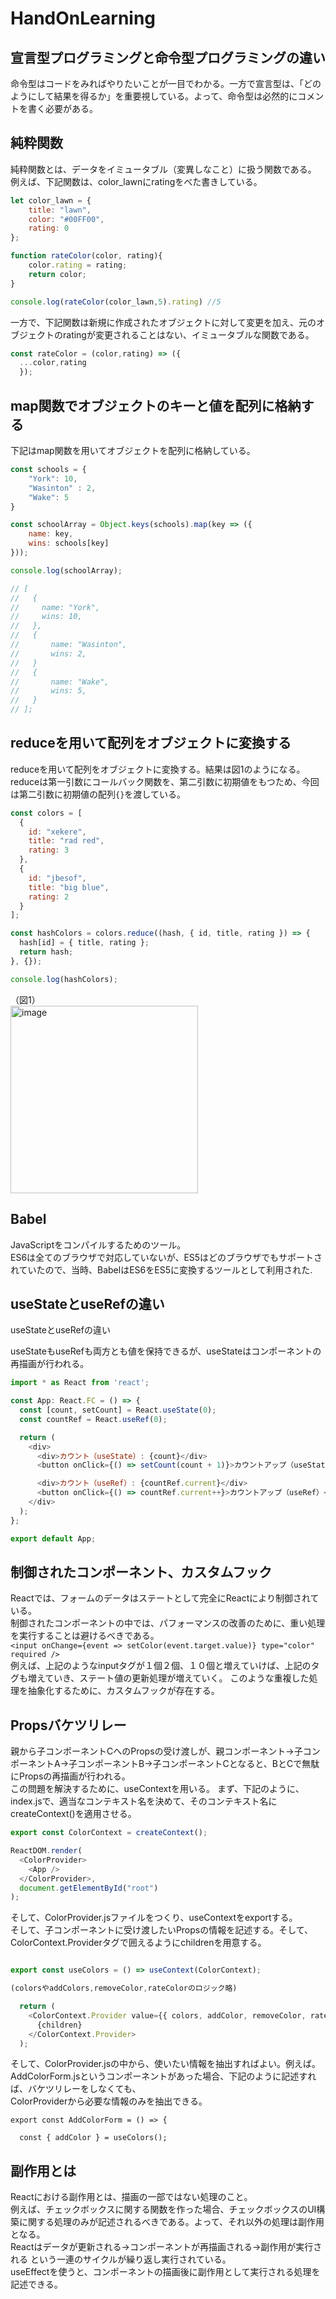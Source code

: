 # HandOnLearning

## 宣言型プログラミングと命令型プログラミングの違い
命令型はコードをみればやりたいことが一目でわかる。一方で宣言型は、「どのようにして結果を得るか」を重要視している。よって、命令型は必然的にコメントを書く必要がある。  

## 純粋関数
純粋関数とは、データをイミュータブル（変異しなこと）に扱う関数である。  
例えば、下記関数は、color_lawnにratingをべた書きしている。

```javascript
let color_lawn = {
    title: "lawn",
    color: "#00FF00",
    rating: 0
};

function rateColor(color, rating){
    color.rating = rating;
    return color;
}

console.log(rateColor(color_lawn,5).rating) //5
```

一方で、下記関数は新規に作成されたオブジェクトに対して変更を加え、元のオブジェクトのratingが変更されることはない、イミュータブルな関数である。
```javascript
const rateColor = (color,rating) => ({
  ...color,rating
  });
```

## map関数でオブジェクトのキーと値を配列に格納する

下記はmap関数を用いてオブジェクトを配列に格納している。
```javascript
const schools = {
    "York": 10,
    "Wasinton" : 2,
    "Wake": 5
}

const schoolArray = Object.keys(schools).map(key => ({
    name: key,
    wins: schools[key]
}));

console.log(schoolArray);

// [
//   {
//     name: "York",
//     wins: 10,
//   },
//   {
//       name: "Wasinton",
//       wins: 2,
//   }
//   {
//       name: "Wake",
//       wins: 5,
//   }
// ];
```

## reduceを用いて配列をオブジェクトに変換する

reduceを用いて配列をオブジェクトに変換する。結果は図1のようになる。  
reduceは第一引数にコールバック関数を、第二引数に初期値をもつため、今回は第二引数に初期値の配列`{}`を渡している。
```javascript
const colors = [
  {
    id: "xekere",
    title: "rad red",
    rating: 3
  },
  {
    id: "jbesof",
    title: "big blue",
    rating: 2
  }
];

const hashColors = colors.reduce((hash, { id, title, rating }) => {
  hash[id] = { title, rating };
  return hash;
}, {});

console.log(hashColors);

```
（図1）  
<img width="300" alt="image" src="https://user-images.githubusercontent.com/97214466/157387605-f3e1d88f-8772-45d7-b83d-12aa5308515e.png">  

## Babel
JavaScriptをコンパイルするためのツール。  
ES6は全てのブラウザで対応していないが、ES5はどのブラウザでもサポートされていたので、当時、BabelはES6をES5に変換するツールとして利用された.  

## useStateとuseRefの違い

useStateとuseRefの違い

useStateもuseRefも両方とも値を保持できるが、useStateはコンポーネントの再描画が行われる。  
```javaScript
import * as React from 'react';

const App: React.FC = () => {
  const [count, setCount] = React.useState(0);
  const countRef = React.useRef(0);

  return (
    <div>
      <div>カウント（useState）: {count}</div>
      <button onClick={() => setCount(count + 1)}>カウントアップ（useState）</button>

      <div>カウント（useRef）: {countRef.current}</div>
      <button onClick={() => countRef.current++}>カウントアップ（useRef）</button>
    </div>
  );
};

export default App;
```

## 制御されたコンポーネント、カスタムフック
Reactでは、フォームのデータはステートとして完全にReactにより制御されている。  
制御されたコンポーネントの中では、パフォーマンスの改善のために、重い処理を実行することは避けるべきである。  
`<input onChange={event => setColor(event.target.value)} type="color" required />`  
例えば、上記のようなinputタグが１個２個、１０個と増えていけば、上記のタグも増えていき、ステート値の更新処理が増えていく。
このような重複した処理を抽象化するために、カスタムフックが存在する。

## Propsバケツリレー
親から子コンポーネントCへのPropsの受け渡しが、親コンポーネント→子コンポーネントA→子コンポーネントB→子コンポーネントCとなると、BとCで無駄にPropsの再描画が行われる。  
この問題を解決するために、useContextを用いる。
まず、下記のように、index.jsで、適当なコンテキスト名を決めて、そのコンテキスト名にcreateContext()を適用させる。  

```javaScript
export const ColorContext = createContext();

ReactDOM.render(
  <ColorProvider>
    <App />
  </ColorProvider>,
  document.getElementById("root")
);
```
そして、ColorProvider.jsファイルをつくり、useContextをexportする。  
そして、子コンポーネントに受け渡したいPropsの情報を記述する。そして、ColorContext.Providerタグで囲えるようにchildrenを用意する。  
```javaScript

export const useColors = () => useContext(ColorContext);

(colorsやaddColors,removeColor,rateColorのロジック略)

  return (
    <ColorContext.Provider value={{ colors, addColor, removeColor, rateColor }}>
      {children}
    </ColorContext.Provider>
  );
```
そして、ColorProvider.jsの中から、使いたい情報を抽出すればよい。例えば。AddColorForm.jsというコンポーネントがあった場合、下記のように記述すれば、バケツリレーをしなくても、  
ColorProviderから必要な情報のみを抽出できる。  
```
export const AddColorForm = () => {

  const { addColor } = useColors();
```

## 副作用とは
Reactにおける副作用とは、描画の一部ではない処理のこと。  
例えば、チェックボックスに関する関数を作った場合、チェックボックスのUI構築に関する処理のみが記述されるべきである。よって、それ以外の処理は副作用となる。  
Reactはデータが更新される→コンポーネントが再描画される→副作用が実行される という一連のサイクルが繰り返し実行されている。  
useEffectを使うと、コンポーネントの描画後に副作用として実行される処理を記述できる。  
